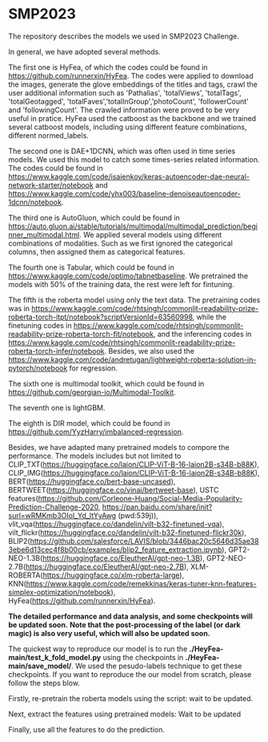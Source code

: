 # SMP2023
The repository describes the models we used in SMP2023 Challenge.

In general, we have adopted several methods. 

The first one is HyFea, of which the codes could be found in https://github.com/runnerxin/HyFea. The codes were applied to download the images, generate the glove embeddings of the titles and tags, crawl the user additional information such as 'Pathalias', 'totalViews', 'totalTags', 'totalGeotagged', 'totalFaves','totalInGroup','photoCount', 'followerCount' and 'followingCount'. The crawled information were proved to be very useful in pratice. HyFea used the catboost as the backbone and we trained several catboost models, including using different feature combinations, different normed_labels.  

The second one is DAE+1DCNN, which was often used in time series models. We used this model to catch some times-series related information. The codes could be found in https://www.kaggle.com/code/isaienkov/keras-autoencoder-dae-neural-network-starter/notebook and https://www.kaggle.com/code/yhx003/baseline-denoiseautoencoder-1dcnn/notebook.

The third one is AutoGluon, which could be found in https://auto.gluon.ai/stable/tutorials/multimodal/multimodal_prediction/beginner_multimodal.html. We applied several models using different combinations of modalities. Such as we first ignored the categorical columns, then assigned them as categorical features.

The fourth one is Tabular, which could be found in https://www.kaggle.com/code/optimo/tabnetbaseline. We pretrained the models with 50% of the training data, the rest were left for fintuning.

The fifth is the roberta model using only the text data. The pretraining codes was in https://www.kaggle.com/code/rhtsingh/commonlit-readability-prize-roberta-torch-itpt/notebook?scriptVersionId=63560998, while the finetuning codes in https://www.kaggle.com/code/rhtsingh/commonlit-readability-prize-roberta-torch-fit/notebook, and the inferencing codes in https://www.kaggle.com/code/rhtsingh/commonlit-readability-prize-roberta-torch-infer/notebook. Besides, we also used the https://www.kaggle.com/code/andretugan/lightweight-roberta-solution-in-pytorch/notebook for regression.

The sixth one is multimodal toolkit, which could be found in https://github.com/georgian-io/Multimodal-Toolkit.

The seventh one is lightGBM.

The eighth is DIR model, which could be found in https://github.com/YyzHarry/imbalanced-regression.

Besides, we have adapted many pretrained models to compore the performance. The models includes but not limited to CLIP_TXT(https://huggingface.co/laion/CLIP-ViT-B-16-laion2B-s34B-b88K), 
 CLIP_IMG(https://huggingface.co/laion/CLIP-ViT-B-16-laion2B-s34B-b88K),  BERT(https://huggingface.co/bert-base-uncased),  BERTWEET(https://huggingface.co/vinai/bertweet-base),  USTC features(https://github.com/Corleone-Huang/Social-Media-Popularity-Prediction-Challenge-2020,  https://pan.baidu.com/share/init?surl=wRMKmb3OIol_Yd_ltYyAwg (pwd:539j)),  vlit_vqa(https://huggingface.co/dandelin/vilt-b32-finetuned-vqa), 
 vilt_flickr(https://huggingface.co/dandelin/vilt-b32-finetuned-flickr30k),  BLIP2(https://github.com/salesforce/LAVIS/blob/3446bac20c5646d35ae383ebe6d13cec4f8b00cb/examples/blip2_feature_extraction.ipynb),  GPT2-NEO-1.3B(https://huggingface.co/EleutherAI/gpt-neo-1.3B),  GPT2-NEO-2.7B(https://huggingface.co/EleutherAI/gpt-neo-2.7B),  XLM-ROBERTA(https://huggingface.co/xlm-roberta-large), 
 KNN(https://www.kaggle.com/code/remekkinas/keras-tuner-knn-features-simplex-optimization/notebook),  HyFea(https://github.com/runnerxin/HyFea).

**The detailed performance and data analysis, and some checkpoints will be updated soon.**
**Note that the post-processing of the label (or dark magic) is also very useful, which will also be updated soon.**


The quickest way to reproduce our model is to run the **./HeyFea-main/test_k_fold_model.py** using the checkpoints in **./HeyFea-main/save_model/**. We used the pesudo-labels technique to get these checkpoints.
If you want to reproduce the our model from scratch, please follow the steps blow.

Firstly, re-pretrain the roberta models using the script: wait to be updated.

Next, extract the features using pretrained models: Wait to be updated

Finally, use all the features to do the prediction.

